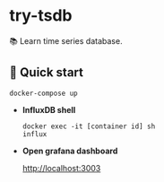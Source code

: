 # try-tsdb
:books: Learn time series database.

## 🚀 Quick start

```
docker-compose up
```

-  **InfluxDB shell**
    ```
    docker exec -it [container id] sh
    influx
    ```
-  **Open grafana dashboard**

    <a href="http://localhost:3003" target="_blank">http://localhost:3003</a>
